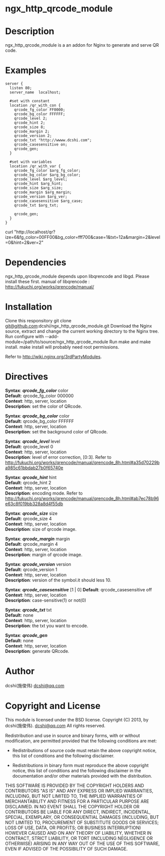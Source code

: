 ngx_http_qrcode_module
======================

Description
===========

ngx_http_qrcode_module is a an addon for Nginx to generate and serve QR code.

Examples
========

    server {
      listen 80; 
      server_name  localhost; 
    
      #set with constant
      location /qr_with_con {
        qrcode_fg_color FF0000;
        qrcode_bg_color FFFFFF;    
        qrcode_level 2;
        qrcode_hint 2;
        qrcode_size 8;
        qrcode_margin 2;
        qrcode_version 2;
        qrcode_txt "http://wwww.dcshi.com";
        qrcode_casesensitive on; 
        qrcode_gen;                                                                                                                                                        
      }

      #set with variables
	  location /qr_with_var {
		qrcode_fg_color $arg_fg_color;
		qrcode_bg_color $arg_bg_color;
		qrcode_level $arg_level;
		qrcode_hint $arg_hint;
		qrcode_size $arg_size;
		qrcode_margin $arg_margin;
		qrcode_version $arg_ver;
		qrcode_casesensitive $arg_case;
		qrcode_txt $arg_txt;

		qrcode_gen;
	  }  
    }
   
curl "http://localhost/qr?ize=6&fg_color=00FF00&bg_color=fff700&case=1&txt=12a&margin=2&level=0&hint=2&ver=2"
    
Dependencies
============
ngx_http_qrcode_module depends upon libqrencode and libgd. Please install these first.
manual of libqrencode : http://fukuchi.org/works/qrencode/manual/

Installation
============
Clone this responsitory git clone git@github.com:dcshi/ngx_http_qrcode_module.git
Download the Nginx source, extract and change the current working directory to the Nginx tree.
Run configure with --add-module=/path/to/source/ngx_http_qrcode_module 
Run make and make install. make install will probably need root permissions.
    
Refer to http://wiki.nginx.org/3rdPartyModules.

Directives
==========
**Syntax**: ***qrcode_fg_color*** color  
**Default**: qrcode_fg_color 000000  
**Context**: http, server, location  
**Description**: set the color of QRcode.
<br/>

**Syntax**: ***qrcode_bg_color*** color  
**Default**: qrcode_bg_color FFFFFF  
**Context**: http, server, location  
**Description**: set the background color of QRcode.
<br/>

**Syntax**: ***qrcode_level*** level  
**Default**: qrcode_level 0  
**Context**: http, server, location    
**Description**: level of error correction, [0:3]. Refer to http://fukuchi.org/works/qrencode/manual/qrencode_8h.html#a35d70229ba985c61bbdab27b0f65740e
<br/>

**Syntax**: ***qrcode_hint*** hint    
**Default**: qrcode_hint 2  
**Context**: http, server, location    
**Description**: encoding mode. Refer to http://fukuchi.org/works/qrencode/manual/qrencode_8h.html#ab7ec78b96e63c8f019bb328a8d4f55db
<br/>

**Syntax**: ***qrcode_size*** size    
**Default**: qrcode_size 4      
**Context**: http, server, location    
**Description**: size of qrcode image.
<br/>

**Syntax**: ***qrcode_margin*** margin  
**Default**: qrcode_margin 4  
**Context**: http, server, location    
**Description**: margin of qrcode image.
<br/>

**Syntax**: ***qrcode_version*** version   
**Default**: qrcode_version 1    
**Context**: http, server, location    
**Description**: version of the symbol.it should less 10.
<br/>

**Syntax**: ***qrcode_casesensitive*** [1 | 0]
**Default**: qrcode_casesensitive off  
**Context**: http, server, location    
**Description**: case-sensitive(1) or not(0)
<br/>

**Syntax**: ***qrcode_txt*** txt           
**Default**: none    
**Context**: http, server, location        
**Description**: the txt you want to encode. 
<br/>

**Syntax**: ***qrcode_gen***      
**Default**: none  
**Context**: http, server, location      
**Description**: generate QRcode.
<br/>

Author
======
dcshi(施俊伟) <dcshi@qq.com>

Copyright and License
=====================
This module is licensed under the BSD license.
Copyright (C) 2013, by dcshi(施俊伟). <dcshi@qq.com>
All rights reserved.

Redistribution and use in source and binary forms, with or without modification, are permitted provided that the following conditions are met:

  * Redistributions of source code must retain the above copyright notice, this list of conditions and the following disclaimer.

  * Redistributions in binary form must reproduce the above copyright notice, this list of conditions and 
      the following disclaimer in the documentation and/or other materials provided with the distribution.

THIS SOFTWARE IS PROVIDED BY THE COPYRIGHT HOLDERS AND CONTRIBUTORS "AS IS" AND ANY EXPRESS OR IMPLIED WARRANTIES, 
INCLUDING, BUT NOT LIMITED TO, THE IMPLIED WARRANTIES OF MERCHANTABILITY AND FITNESS FOR A PARTICULAR PURPOSE ARE DISCLAIMED. 
IN NO EVENT SHALL THE COPYRIGHT HOLDER OR CONTRIBUTORS BE LIABLE FOR ANY DIRECT, INDIRECT, INCIDENTAL, SPECIAL, EXEMPLARY, 
OR CONSEQUENTIAL DAMAGES (INCLUDING, BUT NOT LIMITED TO, PROCUREMENT OF SUBSTITUTE GOODS OR SERVICES; LOSS OF USE, DATA, OR PROFITS; 
OR BUSINESS INTERRUPTION) HOWEVER CAUSED AND ON ANY THEORY OF LIABILITY, WHETHER IN CONTRACT, STRICT LIABILITY, 
OR TORT (INCLUDING NEGLIGENCE OR OTHERWISE) ARISING IN ANY WAY OUT OF THE USE OF THIS SOFTWARE, EVEN IF ADVISED OF THE POSSIBILITY OF SUCH DAMAGE.
